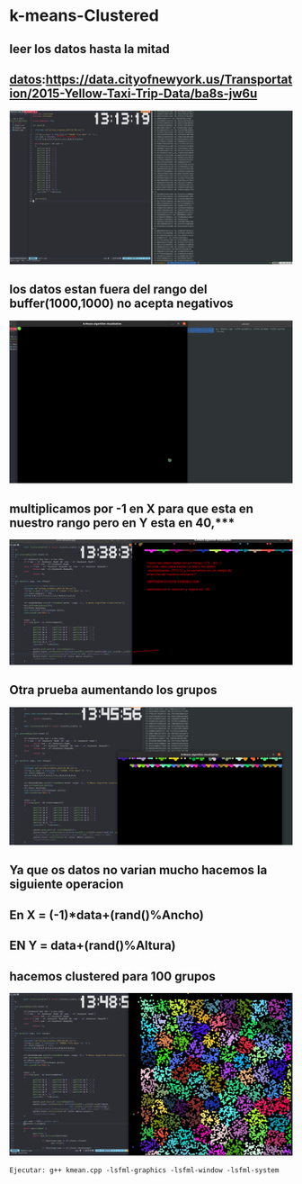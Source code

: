 # k-means-Clustered
## leer los datos hasta la mitad
[datos]:https://data.cityofnewyork.us/Transportation/2015-Yellow-Taxi-Trip-Data/ba8s-jw6u
## [datos]:https://data.cityofnewyork.us/Transportation/2015-Yellow-Taxi-Trip-Data/ba8s-jw6u

![test para la cola](IMG/001.png)
## los datos estan fuera del rango del buffer(1000,1000) no acepta negativos
![test para la cola](IMG/002.png)
## multiplicamos por -1 en X para que esta en nuestro rango  pero en Y esta en 40,***
![test para la cola](IMG/003.png)
## Otra prueba aumentando los grupos
![test para la cola](IMG/004.png)
## Ya que os datos no varian mucho hacemos la siguiente operacion
## En X = (-1)*data+(rand()%Ancho)
## EN Y = data+(rand()%Altura)
## hacemos clustered para 100 grupos
![test para la cola](IMG/005.png)

~~~
Ejecutar: g++ kmean.cpp -lsfml-graphics -lsfml-window -lsfml-system
~~~
